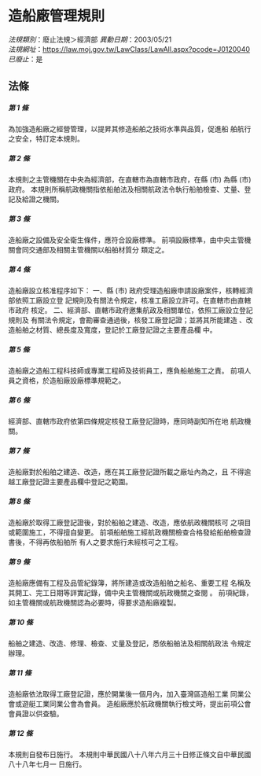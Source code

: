 # 造船廠管理規則

*法規類別*：廢止法規＞經濟部
*異動日期*：2003/05/21  
*法規網址*：https://law.moj.gov.tw/LawClass/LawAll.aspx?pcode=J0120040
*已廢止*：是


## 法條
##### 第 1 條
為加強造船廠之經營管理，以提昇其修造船舶之技術水準與品質，促進船
舶航行之安全，特訂定本規則。

##### 第 2 條
本規則之主管機關在中央為經濟部，在直轄市為直轄市政府，在縣 (市)
為縣 (市) 政府。
本規則所稱航政機關指依船舶法及相關航政法令執行船舶檢查、丈量、登
記及給證之機關。

##### 第 3 條
造船廠之設備及安全衛生條件，應符合設廠標準。
前項設廠標準，由中央主管機關會同交通部及相關主管機關以船舶材質分
類定之。

##### 第 4 條
造船廠設立核准程序如下：
一、縣 (市) 政府受理造船廠申請設廠案件，核轉經濟部依照工廠設立登
    記規則及有關法令規定，核准工廠設立許可。在直轄市由直轄市政府
    核定。
二、經濟部、直轄市政府邀集航政及相關單位，依照工廠設立登記規則及
    有關法令規定，會勘審查通過後，核發工廠登記證；並將其所能建造
    、改造船舶之材質、總長度及寬度，登記於工廠登記證之主要產品欄
    中。


##### 第 5 條
造船廠之造船工程科技師或專業工程師及技術員工，應負船舶施工之責。
前項人員之資格，於造船廠設廠標準規範之。

##### 第 6 條
經濟部、直轄市政府依第四條規定核發工廠登記證時，應同時副知所在地
航政機關。

##### 第 7 條
造船廠對於船舶之建造、改造，應在其工廠登記證所載之廠址內為之，且
不得逾越工廠登記證主要產品欄中登記之範圍。

##### 第 8 條
造船廠於取得工廠登記證後，對於船舶之建造、改造，應依航政機關核可
之項目或範圍施工，不得擅自變更。
前項船舶施工經航政機關檢查合格發給船舶檢查證書後，不得再依船舶所
有人之要求施行未經核可之工程。

##### 第 9 條
造船廠應備有工程及品管紀錄簿，將所建造或改造船舶之船名、重要工程
名稱及其開工、完工日期等詳實記錄，備中央主管機關或航政機關之查閱
。
前項紀錄，如主管機關或航政機關認為必要時，得要求造船廠複製。

##### 第 10 條
船舶之建造、改造、修理、檢查、丈量及登記，悉依船舶法及相關航政法
令規定辦理。

##### 第 11 條
造船廠依法取得工廠登記證，應於開業後一個月內，加入臺灣區造船工業
同業公會或遊艇工業同業公會為會員。
造船廠應於航政機關執行檢丈時，提出前項公會會員證以供查驗。

##### 第 12 條
本規則自發布日施行。
本規則中華民國八十八年六月三十日修正條文自中華民國八十八年七月一
日施行。


